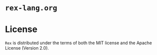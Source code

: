 # `rex-lang.org`

# License
`Rex` is distributed under the terms of both the MIT license and the Apache License (Version 2.0).
